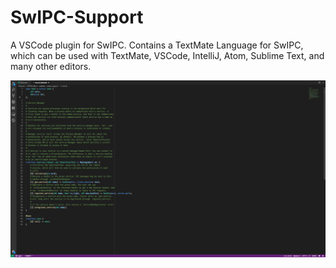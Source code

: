 # SwIPC-Support

A VSCode plugin for SwIPC. Contains a TextMate Language for SwIPC, which can be
used with TextMate, VSCode, IntelliJ, Atom, Sublime Text, and many other
editors.

![Screenshot](.github/screenshot.png)